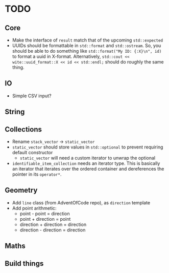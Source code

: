 # TODO

## Core
* Make the interface of `result` match that of the upcoming `std::expected`
* UUIDs should be formattable in `std::format` and `std::ostream`. So, you should be able to do something like `std::format("My ID: {:X}\n", id)` to format a uuid in X-format. Alternatively, `std::cout << wite::uuid_format::X << id << std::endl;` should do roughly the same thing.

## IO
* Simple CSV input?

## String

## Collections
* Rename `stack_vector` -> `static_vector`
* `static_vector` should store values in `std::optional` to prevent requiring default constructor
  * `static_vector` will need a custom iterator to unwrap the optional
* `identifiable_item_collection` needs an iterator type. This is basically an iterator that iterates over the ordered container and dereferences the pointer in its `operator*`.

## Geometry
* Add `line` class (from AdventOfCode repo), as `direction` template
* Add point arithmetic:
  * point - point = direction
  * point + direction = point
  * direction + direction = direction
  * direction - direction = direction

## Maths

## Build things